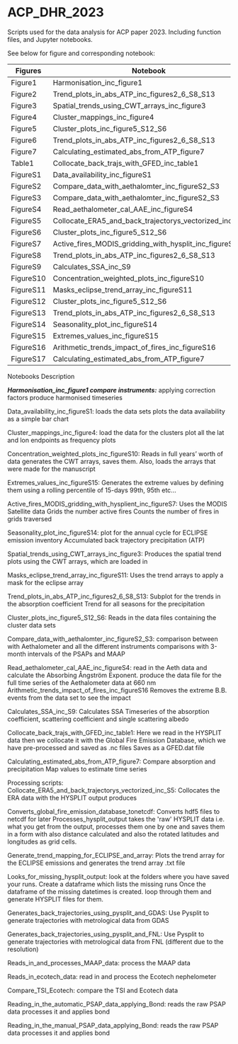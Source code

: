 # ACP_DHR_2023

Scripts used for the data analysis for ACP paper 2023. Including function files, and Jupyter notebooks. 

See below for figure and corresponding notebook:

|     Figures      	|     Notebook                                                 	|
|------------------	|--------------------------------------------------------------	|
|     Figure1      	|     Harmonisation_inc_figure1                                	|
|     Figure2      	|     Trend_plots_in_abs_ATP_inc_figures2_6_S8_S13             	|
|     Figure3      	|     Spatial_trends_using_CWT_arrays_inc_figure3              	|
|     Figure4      	|     Cluster_mappings_inc_figure4                             	|
|     Figure5      	|     Cluster_plots_inc_figure5_S12_S6                         	|
|     Figure6      	|     Trend_plots_in_abs_ATP_inc_figures2_6_S8_S13             	|
|     Figure7      	|     Calculating_estimated_abs_from_ATP_figure7               	|
|     Table1       	|     Collocate_back_trajs_with_GFED_inc_table1                	|
|     FigureS1     	|     Data_availability_inc_figureS1                           	|
|     FigureS2     	|     Compare_data_with_aethalomter_inc_figureS2_S3            	|
|     FigureS3     	|     Compare_data_with_aethalomter_inc_figureS2_S3            	|
|     FigureS4     	|     Read_aethalometer_cal_AAE_inc_figureS4                   	|
|     FigureS5     	|     Collocate_ERA5_and_back_trajectorys_vectorized_inc_S5    	|
|     FigureS6     	|     Cluster_plots_inc_figure5_S12_S6                         	|
|     FigureS7     	|     Active_fires_MODIS_gridding_with_hysplit_inc_figureS7    	|
|     FigureS8     	|     Trend_plots_in_abs_ATP_inc_figures2_6_S8_S13             	|
|     FigureS9     	|     Calculates_SSA_inc_S9                                    	|
|     FigureS10    	|     Concentration_weighted_plots_inc_figureS10               	|
|     FigureS11    	|     Masks_eclipse_trend_array_inc_figureS11                  	|
|     FigureS12    	|     Cluster_plots_inc_figure5_S12_S6                         	|
|     FigureS13    	|     Trend_plots_in_abs_ATP_inc_figures2_6_S8_S13             	|
|     FigureS14    	|     Seasonality_plot_inc_figureS14                           	|
|     FigureS15    	|     Extremes_values_inc_figureS15                            	|
|     FigureS16    	|     Arithmetic_trends_impact_of_fires_inc_figureS16          	|
|     FigureS17    	|     Calculating_estimated_abs_from_ATP_figure7               	|

Notebooks	Description

***Harmonisation_inc_figure1	compare instruments:***
applying correction factors
produce harmonised timeseries 

Data_availability_inc_figureS1:
loads the data sets
plots the data availability as a simple bar chart

Cluster_mappings_inc_figure4:
load the data for the clusters
plot all the lat and lon endpoints as frequency plots

Concentration_weighted_plots_inc_figureS10:
Reads in full years’ worth of data
generates the CWT arrays, saves them.
Also, loads the arrays that were made for the manuscript

Extremes_values_inc_figureS15:
Generates the extreme values by defining them using a rolling percentile of 15-days 99th, 95th etc...

Active_fires_MODIS_gridding_with_hysplient_inc_figureS7:
Uses the MODIS Satellite data 
Grids the number active fires
Counts the number of fires in grids traversed

Seasonality_plot_inc_figureS14:
plot for the annual cycle
for ECLIPSE emission inventory
Accumulated back trajectory precipitation (ATP) 

Spatial_trends_using_CWT_arrays_inc_figure3:
Produces the spatial trend plots using the CWT arrays, which are loaded in

Masks_eclipse_trend_array_inc_figureS11:
Uses the trend arrays to apply a mask for the eclipse array

Trend_plots_in_abs_ATP_inc_figures2_6_S8_S13:
Subplot for the trends in the absorption coefficient 
Trend for all seasons for the precipitation

Cluster_plots_inc_figure5_S12_S6:
Reads in the data files containing the cluster data sets

Compare_data_with_aethalomter_inc_figureS2_S3:
comparison between with Aethalometer and all the different instruments
comparisons with 3-month intervals of the PSAPs and MAAP

Read_aethalometer_cal_AAE_inc_figureS4:
read in the Aeth data and calculate the Absorbing Ångström Exponent. 
produce the data file for the full time series of the Aethalometer data at 660 nm
Arithmetic_trends_impact_of_fires_inc_figureS16	Removes the extreme B.B. events from the data set to see the impact

Calculates_SSA_inc_S9:
Calculates SSA
Timeseries of the absorption coefficient, scattering coefficient and single scattering albedo

Collocate_back_trajs_with_GFED_inc_table1:
Here we read in the HYSPLIT data then we collocate it with the Global Fire Emission Database, which we have pre-processed and saved as .nc files
Saves as a GFED.dat file

Calculating_estimated_abs_from_ATP_figure7:
Compare absorption and precipitation 
Map values to estimate time series

Processing scripts:	
Collocate_ERA5_and_back_trajectorys_vectorized_inc_S5:
Collocates the ERA data with the HYSPLIT output
produces

Converts_global_fire_emission_database_tonetcdf:
Converts hdf5 files to netcdf for later
Processes_hysplit_output	takes the 'raw' HYSPLIT data i.e. what you get from the output, processes them one by one and saves them in a form with also distance calculated and also the rotated latitudes and longitudes as grid cells.

Generate_trend_mapping_for_ECLIPSE_and_array:
Plots the trend array for the ECLIPSE emissions and generates the trend array .txt file

Looks_for_missing_hysplit_output:
look at the folders where you have saved your runs. 
Create a dataframe which lists the missing runs 
Once the dataframe of the missing datetimes is created.
loop through them and generate HYSPLIT files for them.  

Generates_back_trajectories_using_pysplit_and_GDAS:
Use Pysplit to generate trajectories with metrological data from GDAS

Generates_back_trajectories_using_pysplit_and_FNL:
Use Pysplit to generate trajectories with metrological data from FNL (different due to the resolution)

Reads_in_and_processes_MAAP_data:
process the MAAP data

Reads_in_ecotech_data:
read in and process the Ecotech nephelometer 

Compare_TSI_Ecotech:
compare the TSI and Ecotech data

Reading_in_the_automatic_PSAP_data_applying_Bond:
reads the raw PSAP data processes it and applies bond

Reading_in_the_manual_PSAP_data_applying_Bond:
reads the raw PSAP data processes it and applies bond


